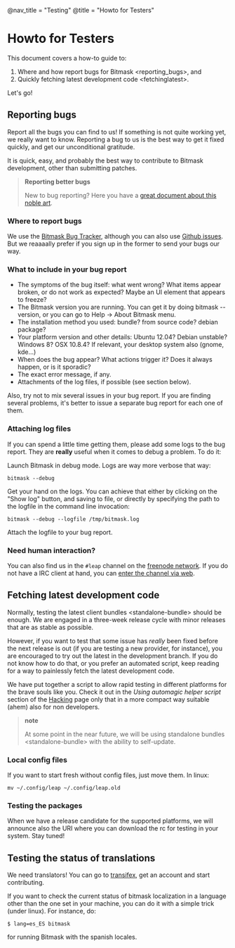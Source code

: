 @nav_title = "Testing"
@title = "Howto for Testers"

Howto for Testers
=================

This document covers a how-to guide to:

1.  Where and how report bugs for Bitmask \<reporting\_bugs\>, and
2.  Quickly fetching latest development code \<fetchinglatest\>.

Let's go!

Reporting bugs
--------------

Report all the bugs you can find to us! If something is not quite
working yet, we really want to know. Reporting a bug to us is the best
way to get it fixed quickly, and get our unconditional gratitude.

It is quick, easy, and probably the best way to contribute to Bitmask
development, other than submitting patches.

> **Reporting better bugs**
>
> New to bug reporting? Here you have a [great document about this noble
> art](http://www.chiark.greenend.org.uk/~sgtatham/bugs.html).

### Where to report bugs

We use the [Bitmask Bug
Tracker](https://leap.se/code/projects/eip-client), although you can
also use [Github
issues](https://github.com/leapcode/bitmask_client/issues). But we
reaaaally prefer if you sign up in the former to send your bugs our way.

### What to include in your bug report

-   The symptoms of the bug itself: what went wrong? What items appear
    broken, or do not work as expected? Maybe an UI element that appears
    to freeze?
-   The Bitmask version you are running. You can get it by doing bitmask
    --version, or you can go to Help -\> About Bitmask menu.
-   The installation method you used: bundle? from source code? debian
    package?
-   Your platform version and other details: Ubuntu 12.04? Debian
    unstable? Windows 8? OSX 10.8.4? If relevant, your desktop system
    also (gnome, kde...)
-   When does the bug appear? What actions trigger it? Does it always
    happen, or is it sporadic?
-   The exact error message, if any.
-   Attachments of the log files, if possible (see section below).

Also, try not to mix several issues in your bug report. If you are
finding several problems, it's better to issue a separate bug report for
each one of them.

### Attaching log files

If you can spend a little time getting them, please add some logs to the
bug report. They are **really** useful when it comes to debug a problem.
To do it:

Launch Bitmask in debug mode. Logs are way more verbose that way:

    bitmask --debug

Get your hand on the logs. You can achieve that either by clicking on
the "Show log" button, and saving to file, or directly by specifying the
path to the logfile in the command line invocation:

    bitmask --debug --logfile /tmp/bitmask.log

Attach the logfile to your bug report.

### Need human interaction?

You can also find us in the `#leap` channel on the [freenode
network](https://freenode.net). If you do not have a IRC client at hand,
you can [enter the channel via
web](http://webchat.freenode.net/?nick=leaper....&channels=%23leap&uio=d4).

Fetching latest development code
--------------------------------

Normally, testing the latest client bundles \<standalone-bundle\> should
be enough. We are engaged in a three-week release cycle with minor
releases that are as stable as possible.

However, if you want to test that some issue has *really* been fixed
before the next release is out (if you are testing a new provider, for
instance), you are encouraged to try out the latest in the development
branch. If you do not know how to do that, or you prefer an automated
script, keep reading for a way to painlessly fetch the latest
development code.

We have put together a script to allow rapid testing in different
platforms for the brave souls like you. Check it out in the
*Using automagic helper script* section of the
[Hacking](client/dev-environment) page only that in a more compact
way suitable (ahem) also for non developers.

> **note**
>
> At some point in the near future, we will be using standalone bundles
> \<standalone-bundle\> with the ability to self-update.

### Local config files

If you want to start fresh without config files, just move them. In
linux:

    mv ~/.config/leap ~/.config/leap.old

### Testing the packages

When we have a release candidate for the supported platforms, we will
announce also the URI where you can download the rc for testing in your
system. Stay tuned!

Testing the status of translations
----------------------------------

We need translators! You can go to
[transifex](https://www.transifex.com/projects/p/bitmask/), get an
account and start contributing.

If you want to check the current status of bitmask localization in a
language other than the one set in your machine, you can do it with a
simple trick (under linux). For instance, do:

    $ lang=es_ES bitmask

for running Bitmask with the spanish locales.
